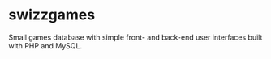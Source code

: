 # swizzgames
Small games database with simple front- and back-end user interfaces built with PHP and MySQL.
